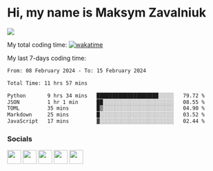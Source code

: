 Hi, my name is Maksym Zavalniuk
========================================================================================================================================

![](https://www.codewars.com/users/mezgoodle/badges/large?theme=light)

My total coding time: [![wakatime](https://wakatime.com/badge/user/13631fc5-0ee5-4aed-920d-b02dc1546d51.svg)](https://wakatime.com/@13631fc5-0ee5-4aed-920d-b02dc1546d51)

My last 7-days coding time:
<!--START_SECTION:waka-->

```txt
From: 08 February 2024 - To: 15 February 2024

Total Time: 11 hrs 57 mins

Python       9 hrs 34 mins   ████████████████████░░░░░   79.72 %
JSON         1 hr 1 min      ██░░░░░░░░░░░░░░░░░░░░░░░   08.55 %
TOML         35 mins         █▒░░░░░░░░░░░░░░░░░░░░░░░   04.90 %
Markdown     25 mins         █░░░░░░░░░░░░░░░░░░░░░░░░   03.52 %
JavaScript   17 mins         ▓░░░░░░░░░░░░░░░░░░░░░░░░   02.44 %
```

<!--END_SECTION:waka-->


### Socials

<p align="left"> <a href="https://www.dev.to/mezgoodle" target="_blank" rel="noreferrer"><img src="https://raw.githubusercontent.com/danielcranney/readme-generator/main/public/icons/socials/devdotto.svg" width="32" height="32" /></a> <a href="https://discord.com/users/mezgoodle" target="_blank" rel="noreferrer"><img src="https://raw.githubusercontent.com/danielcranney/readme-generator/main/public/icons/socials/discord.svg" width="32" height="32" /></a> <a href="https://www.github.com/mezgoodle" target="_blank" rel="noreferrer"><img src="https://raw.githubusercontent.com/danielcranney/readme-generator/main/public/icons/socials/github.svg" width="32" height="32" /></a> <a href="http://www.instagram.com/sylvenis" target="_blank" rel="noreferrer"><img src="https://raw.githubusercontent.com/danielcranney/readme-generator/main/public/icons/socials/instagram.svg" width="32" height="32" /></a> <a href="https://www.linkedin.com/in/maksym-zavalniuk-ba4a72193" target="_blank" rel="noreferrer"><img src="https://raw.githubusercontent.com/danielcranney/readme-generator/main/public/icons/socials/linkedin.svg" width="32" height="32" /></a></p>
